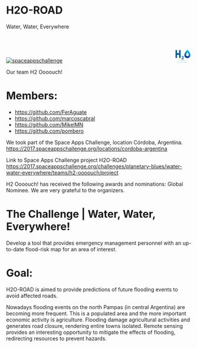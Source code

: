 # H2O-ROAD
Water, Water, Everywhere

<div id="top" style="height: 58px;margin: 0;padding: 10px 0;position: relative;">
<a id="logo" target="_blank" href="https://2017.spaceappschallenge.org/locations/cordoba-argentina/" style="bottom: 0;display: inline;left: 0;position: absolute;">
  <img src="https://api-2017.spaceappschallenge.org/images/9kJhqtWb5iJO0ysla1Fqzs8EWok=/92/fill-400x300/" alt="spaceappschallenge">
</a>
<img id="fb" src="/Images/h2ouch.jpg?raw=true" alt="H2O oooouch team" style="float: left;position: absolute;display: inline;width: 50px;bottom: 0;right: 0;">
</div>

Our team H2 Oooouch!
# Members:
- https://github.com/FerAguate
- https://github.com/marcoscabral
- https://github.com/MikelMN
- https://github.com/pombero

We took part of the Space Apps Challenge, location Córdoba, Argentina. https://2017.spaceappschallenge.org/locations/cordoba-argentina

Link to Space Apps Challenge project H2O-ROAD https://2017.spaceappschallenge.org/challenges/planetary-blues/water-water-everywhere/teams/h2-oooouch/project

H2 Oooouch! has received the following awards and nominations: Global Nominee. We are very grateful to the organizers.

# The Challenge | Water, Water, Everywhere!

Develop a tool that provides emergency management personnel with an up-to-date flood-risk map for an area of interest.

# Goal:

H2O-ROAD is aimed to provide predictions of future flooding events to avoid affected roads.

Nowadays flooding events on the north Pampas (in central Argentina) are becoming more frequent. This is a populated area and the more important economic activity is agriculture. Flooding damage agricultural activities and generates road closure, rendering entire towns isolated. Remote sensing provides an interesting opportunity to mitigate the effects of flooding, redirecting resources to prevent hazards. 

